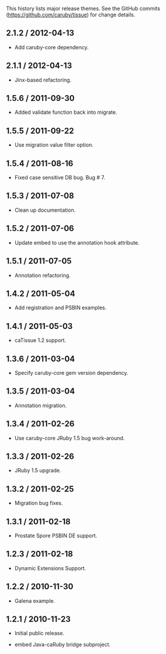 This history lists major release themes. See the GitHub commits (https://github.com/caruby/tissue)
for change details.

2.1.2 / 2012-04-13
------------------
* Add caruby-core dependency.

2.1.1 / 2012-04-13
------------------
* Jinx-based refactoring.

1.5.6 / 2011-09-30
------------------
* Added validate function back into migrate.

1.5.5 / 2011-09-22
------------------
* Use migration value filter option.

1.5.4 / 2011-08-16
------------------
* Fixed case sensitive DB bug. Bug # 7.

1.5.3 / 2011-07-08
------------------
* Clean up documentation.

1.5.2 / 2011-07-06
------------------
* Update embed to use the annotation hook attribute.

1.5.1 / 2011-07-05
------------------
* Annotation refactoring.

1.4.2 / 2011-05-04
------------------
* Add registration and PSBIN examples.

1.4.1 / 2011-05-03
------------------
* caTissue 1.2 support.

1.3.6 / 2011-03-04
------------------
* Specify caruby-core gem version dependency.

1.3.5 / 2011-03-04
------------------
* Annotation migration.

1.3.4 / 2011-02-26
------------------
* Use caruby-core JRuby 1.5 bug work-around.

1.3.3 / 2011-02-26
------------------
* JRuby 1.5 upgrade.

1.3.2 / 2011-02-25
------------------
* Migration bug fixes.

1.3.1 / 2011-02-18
------------------
* Prostate Spore PSBIN DE support.

1.2.3 / 2011-02-18
------------------
* Dynamic Extensions Support.

1.2.2 / 2010-11-30
------------------
* Galena example.

1.2.1 / 2010-11-23
------------------
* Initial public release.

* embed Java-caRuby bridge subproject.

